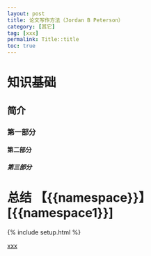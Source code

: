 ```yaml
---
layout: post
title: 论文写作方法（Jordan B Peterson）
category: [其它]
tag: [xxx]
permalink: Title::title
toc: true
---
```

# 知识基础

## 简介

### 第一部分

#### 第二部分

##### 第三部分




# 总结 【{{namespace}}】 [{{namespace1}}]




{% include setup.html %}

[xxx]({{namespace}}/Title:参考文献信息列表)